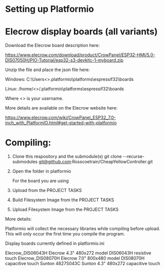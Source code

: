 # Setting up Platformio

# Elecrow display boards (all variants)

Download the Elecrow board description here:

https://www.elecrow.com/download/product/CrowPanel/ESP32-HMI/5.0-DIS07050H/PIO-Tutorial/esp32-s3-devkitc-1-myboard.zip

Unzip the file and place the json file here:

Windows:
C:\Users\<>\.platformio\platforms\espressif32\boards

Linux:
/home/<>/.platformio\platforms\espressif32\boards

Where <> is your username.

More details are available on the Elecrow website here:

https://www.elecrow.com/wiki/CrowPanel_ESP32_7.0-inch_with_PlatformIO.html#get-started-with-platformio



# Compiling:

1. Clone this respository and the submodule(s)
    git clone --recurse-submodules git@github.com:Rosscoetrain/CheapYellowController.git

2. Open the folder in platformio

    For the board you are using
3. Upload from the PROJECT TASKS
4. Build Filesystem Image from the PROJECT TASKS
5. Upload Filesystem Image from the PROJECT TASKS

More details:

Platformio will collect the necessary libraries while compiling before upload.  This will only occur the first time you compile the program.


Display boards currently defined in platformio.ini

Elecrow_DIS06043H       Elecrow 4.3" 480x272 model DIS06043H resistive touch
Elecrow_DIS08070H       Elecrow 7.0" 800x480 model DIS08070H capacitive touch
Sunton 4827S043C        Sunton 4.3" 480x272 capacitive touch

